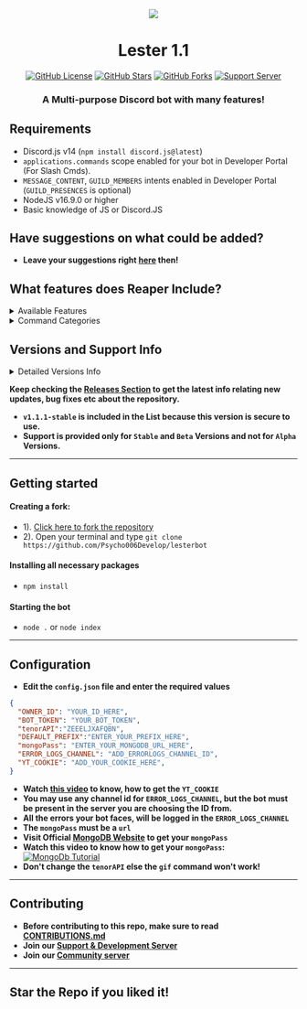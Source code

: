
**<p align="center"> <img src="https://cdn.discordapp.com/attachments/1115316773265342555/1115360596502773880/LesterCrest-GTAVee.png" /> </p>**


<h1 align="center"> Lester 1.1  </h1>
<p align="center">
<a href="https://github.com/Psycho006Develop/lesterbot/blob/main/LICENSE"><img alt="GitHub License" src="https://img.shields.io/github/license/Psycho006Develop/lesterbot?style=for-the-badge"></a>
<a href="https://github.com/Psycho006Develop/stargazers"><img alt="GitHub Stars" src="https://img.shields.io/github/stars/Psycho006Develop/lesterbot?style=for-the-badge"></a> 
<a href="https://github.com/Psycho006Develop/lesterbot/network"><img alt="GitHub Forks" src="https://img.shields.io/github/forks/Psycho006Develop/lesterbot?style=for-the-badge"></a>
<a href="https://discord.gg/pk8Ve68UEH"><img alt="Support Server" src="https://img.shields.io/badge/Discord-7289DA?style=for-the-badge&logo=discord&logoColor=white"></a>
</p>
<h3 align="center">A Multi-purpose Discord bot with many features!</h3>
<h3 align="center"Update list https://github.com/Psycho006Develop/lesterbot/commit/main</h3>


## Requirements
- Discord.js v14 (`npm install discord.js@latest`)
- `applications.commands` scope enabled for your bot in Developer Portal (For Slash Cmds).
- `MESSAGE_CONTENT`, `GUILD_MEMBERS` intents enabled in Developer Portal (`GUILD_PRESENCES` is optional)
- NodeJS v16.9.0 or higher
- Basic knowledge of JS or Discord.JS

## Have suggestions on what could be added?
- **Leave your suggestions right [here](https://github.com/Simpleboy353/REAPER-2.0/discussions/138) then!**

## What features does Reaper Include?

<details><summary>Available Features</summary>

| Features             | Availability |
| -------------------- | ------------ |
| Anti-Link            |     ✅       |
| Autorole             |     ✅       |
| Auto-Mod             |     ✅       |
| Custom Prefix        |     ✅       |
| Database             |     ✅       |
| Welcomer             |     ✅       |
| Logging              |     ✅       |
| Menu(s)              |     ✅       |
| Suggestion System    |     ✅       |
| Slash Commands       |     ✅       |
| Rep System           |     ✅       |
| Verification System  |     ✅       |
| Vote Credits         |     ✅       |
| Notes                |     ✅       |
| Levels               |     ✅       |
| Suggestions          |     ✅       |
| And other stuff, take a look :)      | 

</details>

<details><summary>Command Categories</summary>

| Commands Category      | Availability |
| ---------------------- | ------------ |
| Configuration          |     ✅       |
| Fun                    |     ✅       |
| Image                  |     ✅       |
| Info                   |     ✅       |
| Moderation             |     ✅       |
| Music                  |     ✅       |
| NSFW                   |     ✅       |
| Utilities              |     ✅       |

</details>

## Versions and Support Info

<details><summary>Detailed Versions Info</summary>

|              Lester Versions                           |      Support Status      |
| ------------------------------------------------------ | ------------------------ |
| v1.0.0-beta                                            |         Available        |
| v1.1.0 (Added new commands)                            |         Available        |

</details>

 **Keep checking the [Releases Section]([https://github.com/Psycho006Develop/lesterbot/releases]) to get the latest info relating new updates, bug fixes etc about the repository.**
- **`v1.1.1-stable` is included in the List because this version is secure to use.**
- **Support is provided only for `Stable` and `Beta` Versions and not for `Alpha` Versions.**

---

## Getting started
#### Creating a fork:
- 1). [Click here to fork the repository](https://github.com/Psycho006Develop/lesterbot)
- 2). Open your terminal and type `git clone https://github.com/Psycho006Develop/lesterbot`
#### Installing all necessary packages
- `npm install`
#### Starting the bot
- `node .` or `node index` 

---

## Configuration
- **Edit the `config.json` file and enter the  required values**
```json
{
  "OWNER_ID": "YOUR_ID_HERE",
  "BOT_TOKEN": "YOUR_BOT_TOKEN",
  "tenorAPI":"ZEEELJXAFQBN",
  "DEFAULT_PREFIX":"ENTER_YOUR_PREFIX_HERE",
  "mongoPass": "ENTER_YOUR_MONGODB_URL_HERE",
  "ERROR_LOGS_CHANNEL": "ADD_ERRORLOGS_CHANNEL_ID",
  "YT_COOKIE": "ADD_YOUR_COOKIE_HERE",
}
```
- **Watch [this video](https://youtu.be/BPqJIl34gm8) to know, how to get the `YT_COOKIE`**
- **You may use any channel id for `ERROR_LOGS_CHANNEL`, but the bot must be present in the server you are choosing the ID from.**
- **All the errors your bot faces, will be logged in the `ERROR_LOGS_CHANNEL`**
- **The `mongoPass` must be a `url`**
- **Visit Official [MongoDB Website](https://mongodb.com) to get your `mongoPass`**
- **Watch this video to know how to get your `mongoPass`:**
[![MongoDb Tutorial](http://img.youtube.com/vi/pf-8KA8td88/0.jpg)](http://www.youtube.com/watch?v=pf-8KA8td88 "MongoDB Tutorial")
- **Don't change the `tenorAPI` else the `gif` command won't work!**


---

## Contributing
- **Before contributing to this repo, make sure to read [CONTRIBUTIONS.md](https://github.com/Psycho006Develop/lesterbot/blob/main/CONTRIBUTING.md)**
- **Join our [Support & Development Server](https://discord.gg/pk8Ve68UEH)**
- **Join our [Community server](https://discord.gg/EKVzH5tqhR)**

---

## Star the Repo if you liked it!

